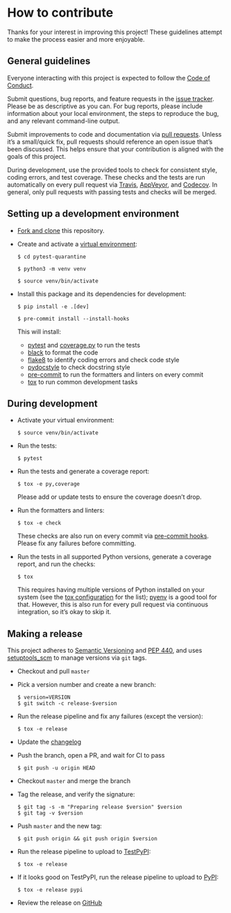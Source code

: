 # How to contribute

Thanks for your interest in improving this project! These guidelines attempt to make the process easier and more enjoyable.

## General guidelines

Everyone interacting with this project is expected to follow the [Code of Conduct](./CODE_OF_CONDUCT.md).

Submit questions, bug reports, and feature requests in the [issue tracker](https://github.com/bhrutledge/pytest-quarantine/issues). Please be as descriptive as you can. For bug reports, please include information about your local environment, the steps to reproduce the bug, and any relevant command-line output.

Submit improvements to code and documentation via [pull requests](https://github.com/bhrutledge/pytest-quarantine/pulls). Unless it’s a small/quick fix, pull requests should reference an open issue that’s been discussed. This helps ensure that your contribution is aligned with the goals of this project.

During development, use the provided tools to check for consistent style, coding errors, and test coverage. These checks and the tests are run automatically on every pull request via [Travis](https://travis-ci.com/bhrutledge/pytest-quarantine), [AppVeyor](https://ci.appveyor.com/project/bhrutledge/pytest-quarantine), and [Codecov](https://codecov.io/gh/bhrutledge/pytest-quarantine). In general, only pull requests with passing tests and checks will be merged.

## Setting up a development environment

- [Fork and clone](https://help.github.com/en/articles/fork-a-repo) this repository.

- Create and activate a [virtual environment](https://docs.python.org/3/tutorial/venv.html):

    ```
    $ cd pytest-quarantine

    $ python3 -m venv venv

    $ source venv/bin/activate
    ```

- Install this package and its dependencies for development:

    ```
    $ pip install -e .[dev]

    $ pre-commit install --install-hooks
    ```

    This will install:

    - [pytest](https://docs.pytest.org/en/latest/) and [coverage.py](https://coverage.readthedocs.io/en/latest/) to run the tests
    - [black](https://black.readthedocs.io/en/stable/) to format the code
    - [flake8](http://flake8.pycqa.org/en/latest/) to identify coding errors and check code style
    - [pydocstyle](http://www.pydocstyle.org/en/latest/) to check docstring style
    - [pre-commit](https://pre-commit.com/) to run the formatters and linters on every commit
    - [tox](https://tox.readthedocs.io/en/latest/) to run common development tasks

## During development

- Activate your virtual environment:

    ```
    $ source venv/bin/activate
    ```

- Run the tests:

    ```
    $ pytest
    ```

- Run the tests and generate a coverage report:

    ```
    $ tox -e py,coverage
    ```

    Please add or update tests to ensure the coverage doesn’t drop.

- Run the formatters and linters:

    ```
    $ tox -e check
    ```

    These checks are also run on every commit via [pre-commit hooks](./.pre-commit-config.yaml). Please fix any failures before committing.

- Run the tests in all supported Python versions, generate a coverage report, and run the checks:

    ```
    $ tox
    ```

    This requires having multiple versions of Python installed on your system (see the [tox configuration](./tox.ini) for the list); [pyenv](https://github.com/pyenv/pyenv) is a good tool for that. However, this is also run for every pull request via continuous integration, so it’s okay to skip it.

## Making a release

This project adheres to [Semantic Versioning](https://semver.org/spec/v2.0.0.html) and [PEP 440](https://www.python.org/dev/peps/pep-0440/), and uses [setuptools_scm](https://pypi.org/project/setuptools-scm/) to manage versions via `git` tags.

- Checkout and pull `master`

- Pick a version number and create a new branch:

    ```
    $ version=VERSION
    $ git switch -c release-$version
    ```

- Run the release pipeline and fix any failures (except the version):

    ```
    $ tox -e release
    ```

- Update the [changelog](./CHANGELOG.md)

- Push the branch, open a PR, and wait for CI to pass

    ```
    $ git push -u origin HEAD
    ```

- Checkout `master` and merge the branch

- Tag the release, and verify the signature:

    ```
    $ git tag -s -m "Preparing release $version" $version
    $ git tag -v $version
    ```

- Push `master` and the new tag:

    ```
    $ git push origin && git push origin $version
    ```

- Run the release pipeline to upload to [TestPyPI](https://test.pypi.org/project/pytest-quarantine/):

    ```
    $ tox -e release
    ```

- If it looks good on TestPyPI, run the release pipeline to upload to [PyPI](https://pypi.org/project/pytest-quarantine/):

    ```
    $ tox -e release pypi
    ```

- Review the release on [GitHub](https://github.com/bhrutledge/pytest-quarantine)
